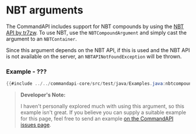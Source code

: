 # NBT arguments

The CommandAPI includes support for NBT compounds by using the [NBT API by tr7zw](https://www.spigotmc.org/resources/nbt-api.7939/). To use NBT, use the `NBTCompoundArgument` and simply cast the argument to an `NBTContainer`.

Since this argument depends on the NBT API, if this is used and the NBT API is not available on the server, an `NBTAPINotFoundException` will be thrown.

<div class="example">

### Example - ???

```java
{{#include ../../commandapi-core/src/test/java/Examples.java:nbtcompoundarguments}}
```

</div>

> **Developer's Note:**
>
> I haven't personally explored much with using this argument, so this example isn't great. If you believe you can supply a suitable example for this page, feel free to send an example [on the CommandAPI issues page](https://github.com/JorelAli/CommandAPI/issues/new/choose).

